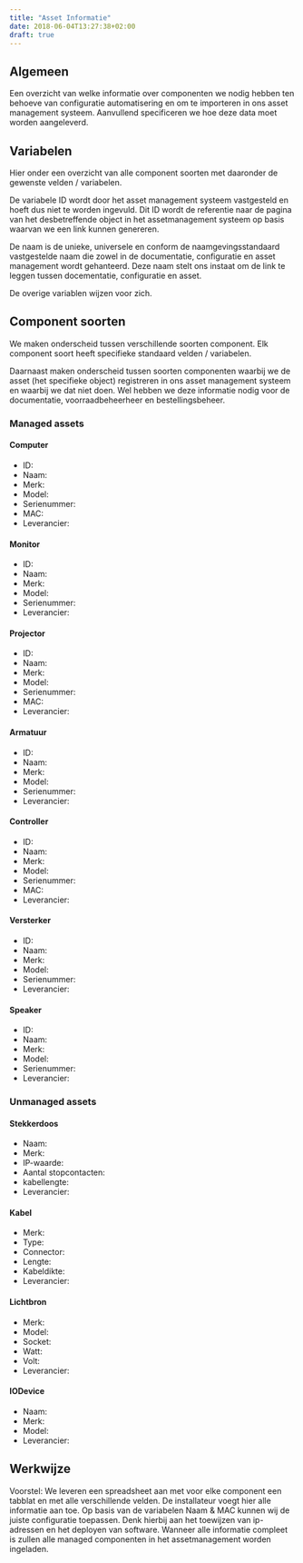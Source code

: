 ```yaml
---
title: "Asset Informatie"
date: 2018-06-04T13:27:38+02:00
draft: true
---
```


## Algemeen
Een overzicht van welke informatie over componenten we nodig hebben ten behoeve van configuratie automatisering en om te importeren in ons asset management systeem. Aanvullend specificeren we hoe deze data moet worden aangeleverd. 

## Variabelen 

Hier onder een overzicht van alle component soorten met daaronder de gewenste velden / variabelen.

De variabele ID wordt door het asset management systeem vastgesteld en hoeft dus niet te worden ingevuld. Dit ID wordt de referentie naar de pagina van het desbetreffende object in het assetmanagement systeem op basis waarvan we een link kunnen genereren. 

De naam is de unieke, universele en conform de naamgevingsstandaard vastgestelde naam die zowel in de documentatie, configuratie en asset management wordt gehanteerd. Deze naam stelt ons instaat om de link te leggen tussen docementatie, configuratie en asset.

De overige variablen wijzen voor zich. 

## Component soorten

We maken onderscheid tussen verschillende soorten component. Elk component soort heeft specifieke standaard velden / variabelen.

Daarnaast maken onderscheid tussen soorten componenten waarbij we de asset (het specifieke object) registreren in ons asset management systeem en waarbij we dat niet doen. Wel hebben we deze informatie nodig voor de documentatie, voorraadbeheerheer en bestellingsbeheer. 

### Managed assets

#### Computer
* ID:
* Naam: 
* Merk: 
* Model: 
* Serienummer: 
* MAC: 
* Leverancier: 

#### Monitor
* ID:
* Naam: 
* Merk: 
* Model: 
* Serienummer: 
* Leverancier:

#### Projector
* ID:
* Naam: 
* Merk: 
* Model: 
* Serienummer: 
* MAC: 
* Leverancier:

#### Armatuur
* ID:
* Naam: 
* Merk: 
* Model: 
* Serienummer: 
* Leverancier:

#### Controller
* ID:
* Naam: 
* Merk: 
* Model: 
* Serienummer: 
* MAC: 
* Leverancier:

#### Versterker
* ID:
* Naam: 
* Merk: 
* Model: 
* Serienummer: 
* Leverancier:

#### Speaker
* ID:
* Naam: 
* Merk: 
* Model: 
* Serienummer: 
* Leverancier:

### Unmanaged assets

#### Stekkerdoos
* Naam: 
* Merk: 
* IP-waarde:
* Aantal stopcontacten:
* kabellengte:
* Leverancier:

#### Kabel 
* Merk: 
* Type: 
* Connector: 
* Lengte:
* Kabeldikte: 
* Leverancier:

#### Lichtbron
* Merk: 
* Model: 
* Socket:
* Watt:
* Volt: 
* Leverancier:

#### IODevice 
* Naam: 
* Merk: 
* Model: 
* Leverancier:

## Werkwijze
Voorstel:
We leveren een spreadsheet aan met voor elke component een tabblat en met alle verschillende velden. De installateur voegt hier alle informatie aan toe. Op basis van de variabelen Naam & MAC kunnen wij de juiste configuratie toepassen. Denk hierbij aan het toewijzen van ip-adressen en het deployen van software. Wanneer alle informatie compleet is zullen alle managed componenten in het assetmanagement worden ingeladen. 